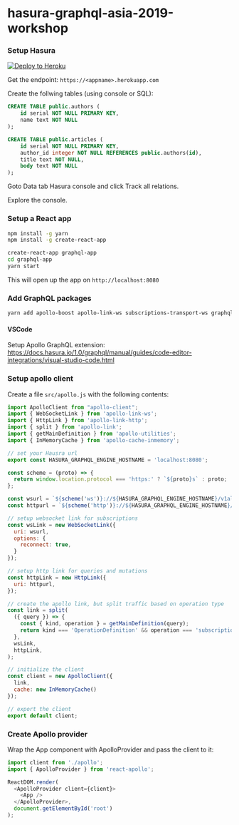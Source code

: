 # hasura-graphql-asia-2019-workshop

### Setup Hasura

 [![Deploy to Heroku](https://www.herokucdn.com/deploy/button.svg)](https://heroku.com/deploy?template=https://github.com/hasura/graphql-engine-heroku)

Get the endpoint: `https://<appname>.herokuapp.com`

Create the follwing tables (using console or SQL):

```sql
CREATE TABLE public.authors (
    id serial NOT NULL PRIMARY KEY,
    name text NOT NULL
);

CREATE TABLE public.articles (
    id serial NOT NULL PRIMARY KEY,
    author_id integer NOT NULL REFERENCES public.authors(id),
    title text NOT NULL,
    body text NOT NULL
);
```

Goto Data tab Hasura console and click Track all relations.

Explore the console.

### Setup a React app

```bash
npm install -g yarn
npm install -g create-react-app

create-react-app graphql-app
cd graphql-app
yarn start
```

This will open up the app on `http://localhost:8080`

### Add GraphQL packages

```bash
yarn add apollo-boost apollo-link-ws subscriptions-transport-ws graphql react-apollo
```

#### VSCode

Setup Apollo GraphQL extension: https://docs.hasura.io/1.0/graphql/manual/guides/code-editor-integrations/visual-studio-code.html

### Setup apollo client

Create a file `src/apollo.js` with the following contents:

```js
import ApolloClient from "apollo-client";
import { WebSocketLink } from 'apollo-link-ws';
import { HttpLink } from 'apollo-link-http';
import { split } from 'apollo-link';
import { getMainDefinition } from 'apollo-utilities';
import { InMemoryCache } from 'apollo-cache-inmemory';

// set your Hausra url
export const HASURA_GRAPHQL_ENGINE_HOSTNAME = 'localhost:8080';

const scheme = (proto) => {
  return window.location.protocol === 'https:' ? `${proto}s` : proto;
};

const wsurl = `${scheme('ws')}://${HASURA_GRAPHQL_ENGINE_HOSTNAME}/v1alpha1/graphql`;
const httpurl = `${scheme('http')}://${HASURA_GRAPHQL_ENGINE_HOSTNAME}/v1alpha1/graphql`;

// setup websocket link for subscriptions
const wsLink = new WebSocketLink({
  uri: wsurl,
  options: {
    reconnect: true,
  }
});

// setup http link for queries and mutations
const httpLink = new HttpLink({
  uri: httpurl,
});

// create the apollo link, but split traffic based on operation type
const link = split(
  ({ query }) => {
    const { kind, operation } = getMainDefinition(query);
    return kind === 'OperationDefinition' && operation === 'subscription';
  },
  wsLink,
  httpLink,
);

// initialize the client
const client = new ApolloClient({
  link,
  cache: new InMemoryCache()
});

// export the client
export default client;

```

### Create Apollo provider

Wrap the App component with ApolloProvider and pass the client to it:

```js
import client from './apollo';
import { ApolloProvider } from 'react-apollo';

ReactDOM.render(
  <ApolloProvider client={client}>
    <App />
  </ApolloProvider>,
  document.getElementById('root')
);
```
